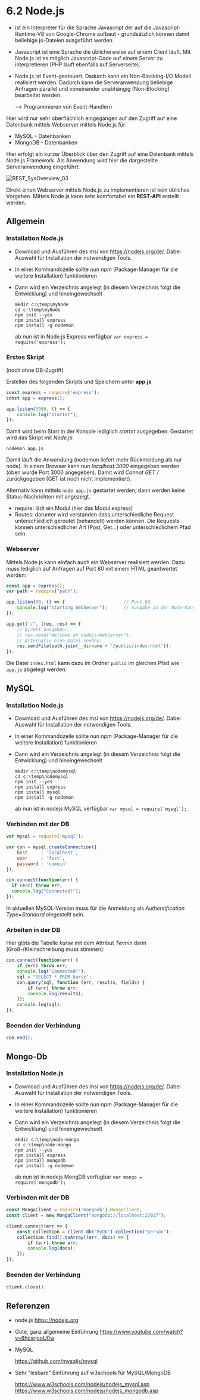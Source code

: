 # 6.2 Node.js

- ist ein Interpreter für die Sprache Javascript der auf die Javascript-Runtime-V8 von Google-Chrome aufbaut - grundsätzlich können damit beliebige js-Dateien ausgeführt werden.

- Javascript ist eine Sprache die üblicherweise auf einem Client läuft. Mit Node.js ist es möglich Javascript-Code auf einem Server zu interpretieren (PHP läuft ebenfalls auf Serverseite).

- Node.js ist Event-gesteuert. Dadurch kann ein Non-Blocking-I/O Modell realisiert werden. Dadurch kann die Serveranwendung beliebige Anfragen parallel und voneinander unabhängig (Non-Blocking) bearbeitet werden.
  
  --> Programmieren von Event-Handlern

Hier wird nur sehr oberflächlich eingegangen auf den Zugriff auf eine Datenbank mittels Webserver mittels Node.js für:

- MySQL - Datenbanken
- MongoDB - Datenbanken

Hier erfolgt ein kurzer Überblick über den Zugriff auf eine Datenbank mittels Node.js Framework. Als Anwendung wird hier die dargestellte Serveranwendung eingeführt:

![REST_SysOverview_03](software-entwicklung/Db/bilder/NodeJs.png)

Direkt einen Webserver mittels Node.js zu implementieren ist kein übliches Vorgehen. Mittels Node.js kann sehr komfortabel ein **REST-API** erstellt werden.

## Allgemein

### Installation Node.js

- Download und Ausführen des msi von https://nodejs.org/de/. Dabei Auswahl für Installation der notwendigen Tools.

- In einer Kommandozeile sollte nun *npm* (Package-Manager für die weitere Installation) funktionieren

- Dann wird ein Verzeichnis angelegt (in diesem Verzeichnis folgt die Entwicklung) und hineingewechselt
  
  ```
  mkdir c:\temp\myNode
  cd c:\temp\myNode
  npm init --yes
  npm install express
  npm install -g nodemon
  ```
  
  ab nun ist in Node.js Express verfügbar `var express = require('express');`

### Erstes Skript

(noch ohne DB-Zugriff)

Erstellen des folgenden Skripts und Speichern unter **app.js**

```javascript
const express = require('express');
const app = express();

app.listen(3000, () => {
    console.log("startet");
});
```

Damit wird beim Start in der Konsole lediglich *startet* ausgegeben. Gestartet wird das Skript mit *Node.js*: 

```
nodemon app.js
```

Damit läuft die Anwendung (nodemon liefert mehr Rückmeldung als nur node). In einem Browser kann nun *localhost:3000* eingegeben werden (oben wurde Port 3000 angegeben). Damit wird *Cannot GET /* zurückgegeben (GET ist noch nicht implementiert).

Alternativ kann mittels `node app.js` gestartet werden, dann werden keine Status-Nachrichten mit angezeigt.

- require: lädt ein Modul (hier das Modul express)
- Routes: darunter wird verstanden dass unterschiedliche Request unterschiedlich geroutet (behandelt) werden können. Die Requests können unterschiedlicher Art (Post, Get...) oder unterschiedlichem Pfad sein.

### Webserver

Mittels Node.js kann einfach auch ein Webserver realisiert werden. Dazu muss lediglich auf Anfragen auf Port 80 mit einem HTML geantwortet werden:

```javascript
const app = express();
var path = require("path");

app.listen(80, () => {                      // Port-80
    console.log("starting WebServer");      // Ausgabe in der Node-Konsole
});

app.get('/', (req, res) => {
    // Direkt ausgeben:
    // res.send("Welcome on nodejs-WebServer");
    // Alternativ eine Datei senden:
    res.sendFile(path.join(__dirname + '/public/index.html'));
});
```

Die Datei `index.html`  kann dazu im Ordner `public` im gleichen Pfad wie `app.js` abgelegt werden.

## MySQL

### Installation Node.js

- Download und Ausführen des msi von https://nodejs.org/de/. Dabei Auswahl für Installation der notwendigen Tools.

- In einer Kommandozeile sollte nun *npm* (Package-Manager für die weitere Installation) funktionieren

- Dann wird ein Verzeichnis angelegt (in diesem Verzeichnis folgt die Entwicklung) und hineingewechselt
  
  ```
  mkdir c:\temp\nodemysql
  cd c:\temp\nodemysql
  npm init --yes
  npm install express
  npm install mysql
  npm install -g nodemon
  ```
  
  ab nun ist in nodejs MySQL verfügbar `var mysql = require('mysql');`

### Verbinden mit der DB

```javascript
var mysql = require('mysql');

var con = mysql.createConnection({
    host     : 'localhost',
    user     : 'fsst',
    password : 'comein'
});

con.connect(function(err) {
  if (err) throw err;
  console.log("Connected!");
});
```

In aktuellen MySQL-Version muss für die Anmeldung als *Authentification Type=Standard* eingestellt sein.

### Arbeiten in der DB

Hier gibts die Tabelle *kurse* mit dem Attribut *Termin* darin (Groß-/Kleinschreibung muss stimmen):

```javascript
con.connect(function(err) {
    if (err) throw err;
    console.log("Connected!");
    sql = "SELECT * FROM kurse";
    con.query(sql, function (err, results, fields) {
        if (err) throw err;
        console.log(results);
    });
    console.log(sql);
});
```

### Beenden der Verbindung

```javascript
con.end();
```

## Mongo-Db

### Installation Node.js

- Download und Ausführen des msi von https://nodejs.org/de/. Dabei Auswahl für Installation der notwendigen Tools.

- In einer Kommandozeile sollte nun *npm* (Package-Manager für die weitere Installation) funktionieren

- Dann wird ein Verzeichnis angelegt (in diesem Verzeichnis folgt die Entwicklung) und hineingewechselt
  
  ```
  mkdir c:\temp\node-mongo
  cd c:\temp\node-mongo
  npm init --yes
  npm install express
  npm install mongodb
  npm install -g nodemon
  ```
  
  ab nun ist in nodejs MongDB verfügbar `var mongo = require('mongodb');`

### Verbinden mit der DB

```javascript
const MongoClient = require('mongodb').MongoClient;
const client = new MongoClient("mongodb://localhost:27017");

client.connect(err => {
    const collection = client.db("MyDb").collection("person");
    collection.find().toArray((err, docs) => {
        if (err) throw err;
        console.log(docs);
    });
});
```

### Beenden der Verbindung

```javascript
client.close();
```

## Referenzen

- node.js
  https://nodejs.org

- Gute, ganz allgemeine Einführung
  https://www.youtube.com/watch?v=6hcsrjooU0w

- MySQL
  
  https://github.com/mysqljs/mysql

- Sehr "lesbare" Einführung auf w3schools für MySQL/MongoDB
  
  https://www.w3schools.com/nodejs/nodejs_mysql.asp
  https://www.w3schools.com/nodejs/nodejs_mongodb.asp